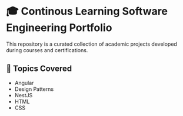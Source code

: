 # 🎓 Continous Learning Software Engineering Portfolio

This repository is a curated collection of academic projects developed during courses and certifications.

## 🧠 Topics Covered

- Angular
- Design Patterns
- NestJS
- HTML
- CSS
